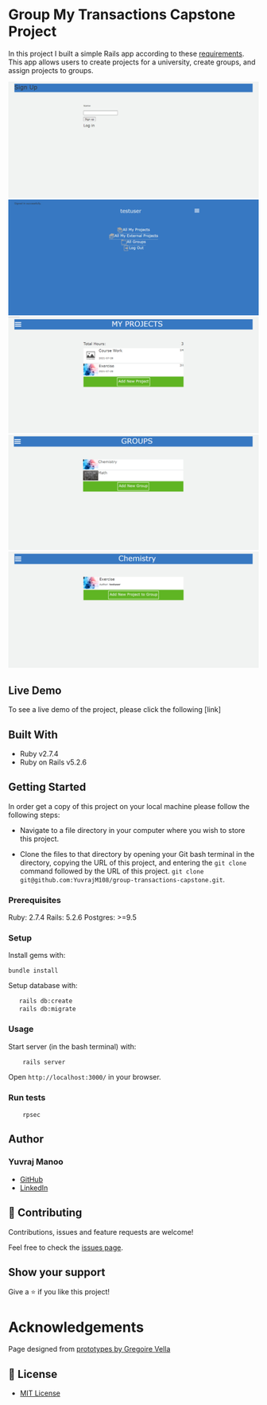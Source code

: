 # Group My Transactions Capstone Project

In this project I built a simple Rails app according to these [requirements](https://www.notion.so/Group-our-transactions-ccea2b6642664540a70de9f30bdff4ce). This app allows users to create projects for a university, create groups, and assign projects to groups.

![Sign In Form](docs\sign-in-form-screenshot.PNG)
![Home Page](docs\logged-in-home-screenshot.PNG)
![Projects Index](docs\projects-index-screenshot.PNG)
![Groups Index](docs\groups-index-screenshot.PNG)
![Group Show](docs\group-show-screenshot.PNG)

## Live Demo

To see a live demo of the project, please click the following [link]

## Built With

- Ruby v2.7.4
- Ruby on Rails v5.2.6

## Getting Started

In order get a copy of this project on your local machine please follow the following steps:

- Navigate to a file directory in your computer where you wish to store this project.

- Clone the files to that directory by opening your Git bash terminal in the directory, copying the URL of this project, and entering the ```git clone``` command followed by the URL of this project. ```git clone git@github.com:YuvrajM108/group-transactions-capstone.git```.

### Prerequisites

Ruby: 2.7.4
Rails: 5.2.6
Postgres: >=9.5

### Setup

Install gems with:

```
bundle install
```

Setup database with:

```
   rails db:create
   rails db:migrate
```

### Usage

Start server (in the bash terminal) with:

```
    rails server
```

Open `http://localhost:3000/` in your browser.

### Run tests

```
    rpsec
```

## Author

### Yuvraj Manoo
- [GitHub](https://github.com/YuvrajM108/)
- [LinkedIn](https://www.linkedin.com/in/yuvraj-manoo/)

## 🤝 Contributing

Contributions, issues and feature requests are welcome!

Feel free to check the [issues page](https://github.com/YuvrajM108/group-transactions-capstone/issues).

## Show your support

Give a ⭐️ if you like this project!

# Acknowledgements

Page designed from [prototypes by Gregoire Vella](https://www.behance.net/gallery/19759151/Snapscan-iOs-design-and-branding?tracking_source=)

## 📝 License

- [MIT License](https://github.com/git/git-scm.com/blob/main/MIT-LICENSE.txt)
